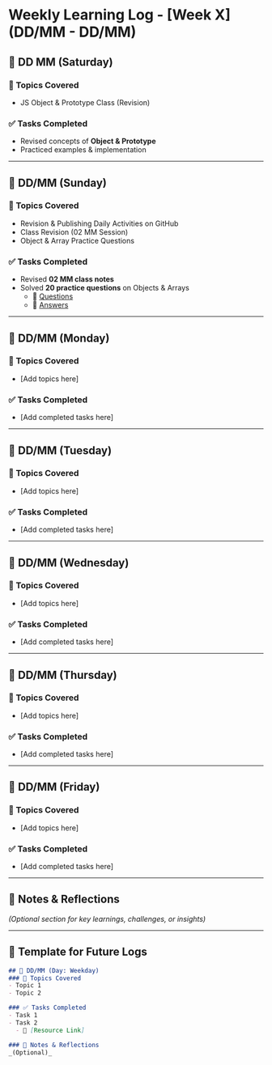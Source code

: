 # Weekly Learning Log - [Week X] (DD/MM - DD/MM)

## 📅 DD MM (Saturday)
### 📝 Topics Covered
- JS Object & Prototype Class (Revision)

### ✅ Tasks Completed
- Revised concepts of **Object & Prototype**
- Practiced examples & implementation

---

## 📅 DD/MM (Sunday)
### 📝 Topics Covered
- Revision & Publishing Daily Activities on GitHub
- Class Revision (02 MM Session)
- Object & Array Practice Questions

### ✅ Tasks Completed
- Revised **02 MM class notes**
- Solved **20 practice questions** on Objects & Arrays  
  - 🔗 [Questions](../week04%2001-07/Object%20&%20array%20pratice%20que.md)  
  - 🔗 [Answers](../week04%2001-07/Object%20&%20array%20pratice.js)  

---

## 📅 DD/MM (Monday)
### 📝 Topics Covered
- [Add topics here]

### ✅ Tasks Completed
- [Add completed tasks here]

---

## 📅 DD/MM (Tuesday)
### 📝 Topics Covered
- [Add topics here]

### ✅ Tasks Completed
- [Add completed tasks here]

---

## 📅 DD/MM (Wednesday)
### 📝 Topics Covered
- [Add topics here]

### ✅ Tasks Completed
- [Add completed tasks here]

---

## 📅 DD/MM (Thursday)
### 📝 Topics Covered
- [Add topics here]

### ✅ Tasks Completed
- [Add completed tasks here]

---

## 📅 DD/MM (Friday)
### 📝 Topics Covered
- [Add topics here]

### ✅ Tasks Completed
- [Add completed tasks here]

---

## 📌 Notes & Reflections  
*(Optional section for key learnings, challenges, or insights)*  

---

## 📅 Template for Future Logs  
```md
## 📅 DD/MM (Day: Weekday)
### 📝 Topics Covered
- Topic 1  
- Topic 2  

### ✅ Tasks Completed
- Task 1  
- Task 2  
  - 🔗 [Resource Link]  

### 📌 Notes & Reflections  
_(Optional)_